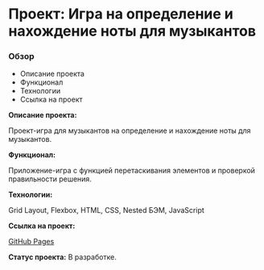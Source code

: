 # Проект: Игра на определение и нахождение ноты для музыкантов

### Обзор

- Описание проекта
- Функционал
- Технологии
- Ссылка на проект

**Описание проекта:**

Проект-игра для музыкантов на определение и нахождение ноты для музыкантов.

**Функционал:**

Приложение-игра с функцией перетаскивания элементов и проверкой правильности решения.

**Технологии:**

Grid Layout, Flexbox, HTML, CSS, Nested БЭМ, JavaScript

**Ссылка на проект:**

[GitHub Pages](https://olga-mus.github.io/game-melody/index.html)

**Статус проекта:**
В разработке.
